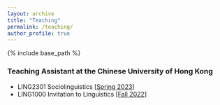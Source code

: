 ```yaml
---
layout: archive
title: "Teaching"
permalink: /teaching/
author_profile: true
---
```


{% include base_path %}

### Teaching Assistant at the Chinese University of Hong Kong

* LING2301 Sociolinguistics \[[Spring 2023](https://lukeyigechen.github.io/teaching/ling2301/sp23)\]
* LING1000 Invitation to Linguistics \[[Fall 2022](https://lukeyigechen.github.io/teaching/ling1000/fa22)\] 

<!--

LING3204 Second Language Acquisition \[[Fall 2022](https://lukeyigechen.github.io/teaching/ling3204/fa22)\] 

### Language Tutor at the University of Wisconsin-Madison

* Chinese Conversation \[Fall 2019, Spring 2020\] 
* Second Semester Chinese \[Spring 2019\] 
* First Semester Chinese \[Spring 2018, Fall 2018\]

-->
<!--
{% for post in site.teaching reversed %}
  {% include archive-single.html %}
{% endfor %}
-->
